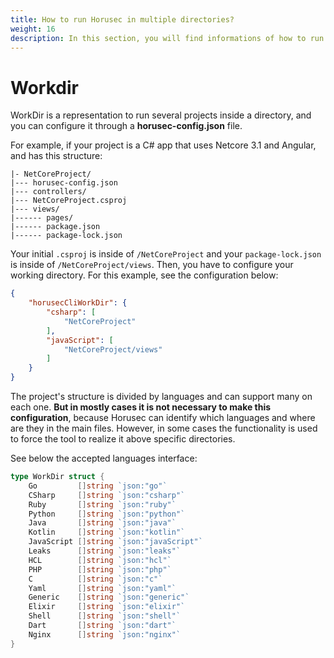 ```yaml
---
title: How to run Horusec in multiple directories?
weight: 16
description: In this section, you will find informations of how to run Horusec in multiple directories.
---
```


# Workdir
WorkDir is a representation to run several projects inside a directory, and you can configure it through a **horusec-config.json** file.

For example, if your project is a C# app that uses Netcore 3.1 and Angular, and has this structure:

```text
|- NetCoreProject/
|--- horusec-config.json
|--- controllers/
|--- NetCoreProject.csproj
|--- views/
|------ pages/
|------ package.json
|------ package-lock.json
```

Your initial `.csproj` is inside of `/NetCoreProject` and your `package-lock.json` is inside of `/NetCoreProject/views`. 
Then, you have to configure your working directory. For this example, see the configuration below:

```json
{
    "horusecCliWorkDir": {
        "csharp": [
            "NetCoreProject"
        ],
        "javaScript": [
            "NetCoreProject/views"
        ]
    }
}
```

The project's structure is divided by languages and can support many on each one. **But in mostly cases it is not necessary to make this configuration**, because Horusec can identify which languages and where are they in the main files. However, in some cases the functionality is used to force the tool to realize it above specific directories.

See below the accepted languages interface:

```go
type WorkDir struct {
	Go         []string `json:"go"`
	CSharp     []string `json:"csharp"`
	Ruby       []string `json:"ruby"`
	Python     []string `json:"python"`
	Java       []string `json:"java"`
	Kotlin     []string `json:"kotlin"`
	JavaScript []string `json:"javaScript"`
	Leaks      []string `json:"leaks"`
	HCL        []string `json:"hcl"`
	PHP        []string `json:"php"`
	C          []string `json:"c"`
	Yaml       []string `json:"yaml"`
	Generic    []string `json:"generic"`
	Elixir     []string `json:"elixir"`
	Shell      []string `json:"shell"`
	Dart       []string `json:"dart"`
	Nginx      []string `json:"nginx"`
}
```